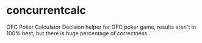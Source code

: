 # concurrentcalc
OFC Poker Calculator
Decision helper for OFC poker game, results aren't in 100% best, but there is huge percentage of correctness.
